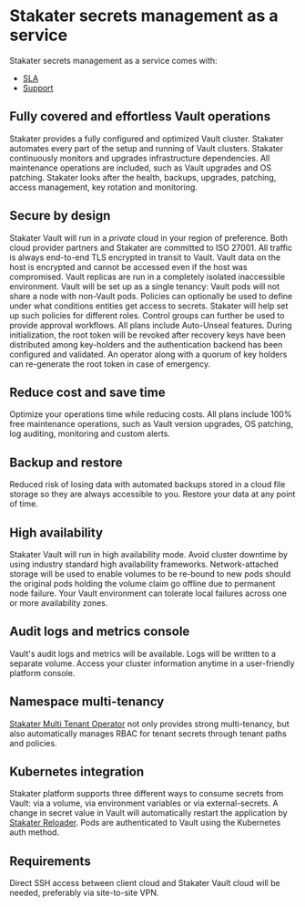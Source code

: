 # Stakater secrets management as a service

Stakater secrets management as a service comes with:

* [SLA](../../saap-sla/saap-sla.md)
* [Support](../../sre/support/support.md)

## Fully covered and effortless Vault operations

Stakater provides a fully configured and optimized Vault cluster. Stakater automates every part of the setup and running of Vault clusters. Stakater continuously monitors and upgrades infrastructure dependencies. All maintenance operations are included, such as Vault upgrades and OS patching. Stakater looks after the health, backups, upgrades, patching, access management, key rotation and monitoring.

## Secure by design

Stakater Vault will run in a _private_ cloud in your region of preference. Both cloud provider partners and Stakater are committed to ISO 27001. All traffic is always end-to-end TLS encrypted in transit to Vault. Vault data on the host is encrypted and cannot be accessed even if the host was compromised. Vault replicas are run in a completely isolated inaccessible environment. Vault will be set up as a single tenancy: Vault pods will not share a node with non-Vault pods. Policies can optionally be used to define under what conditions entities get access to secrets. Stakater will help set up such policies for different roles. Control groups can further be used to provide approval workflows. All plans include Auto-Unseal features. During initialization, the root token will be revoked after recovery keys have been distributed among key-holders and the authentication backend has been configured and validated. An operator along with a quorum of key holders can re-generate the root token in case of emergency.

## Reduce cost and save time

Optimize your operations time while reducing costs. All plans include 100% free maintenance operations, such as Vault version upgrades, OS patching, log auditing, monitoring and custom alerts.

## Backup and restore

Reduced risk of losing data with automated backups stored in a cloud file storage so they are always accessible to you. Restore your data at any point of time.

## High availability

Stakater Vault will run in high availability mode. Avoid cluster downtime by using industry standard high availability frameworks. Network-attached storage will be used to enable volumes to be re-bound to new pods should the original pods holding the volume claim go offline due to permanent node failure. Your Vault environment can tolerate local failures across one or more availability zones.

## Audit logs and metrics console

Vault's audit logs and metrics will be available. Logs will be written to a separate volume. Access your cluster information anytime in a user-friendly platform console.

## Namespace multi-tenancy

[Stakater Multi Tenant Operator](../../sre/multi-tenant-operator/overview.md) not only provides strong multi-tenancy, but also automatically manages RBAC for tenant secrets through tenant paths and policies.

## Kubernetes integration

Stakater platform supports three different ways to consume secrets from Vault: via a volume, via environment variables or via external-secrets. A change in secret value in Vault will automatically restart the application by [Stakater Reloader](https://github.com/stakater/Reloader). Pods are authenticated to Vault using the Kubernetes auth method.

## Requirements

Direct SSH access between client cloud and Stakater Vault cloud will be needed, preferably via site-to-site VPN.
